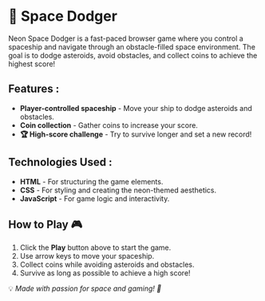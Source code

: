 # 🚀 Space Dodger

Neon Space Dodger is a fast-paced browser game where you control a spaceship and navigate through an obstacle-filled space environment. The goal is to dodge asteroids, avoid obstacles, and collect coins to achieve the highest score!

## Features :
- **Player-controlled spaceship** - Move your ship to dodge asteroids and obstacles.
- **Coin collection** - Gather coins to increase your score.
- **🏆 High-score challenge** - Try to survive longer and set a new record!

## Technologies Used :
- **HTML** - For structuring the game elements.
- **CSS** - For styling and creating the neon-themed aesthetics.
- **JavaScript** - For game logic and interactivity.

## How to Play 🎮
1. Click the **Play** button above to start the game.
2. Use arrow keys to move your spaceship.
3. Collect coins while avoiding asteroids and obstacles.
4. Survive as long as possible to achieve a high score!


💡 *Made with passion for space and gaming! 🚀*
